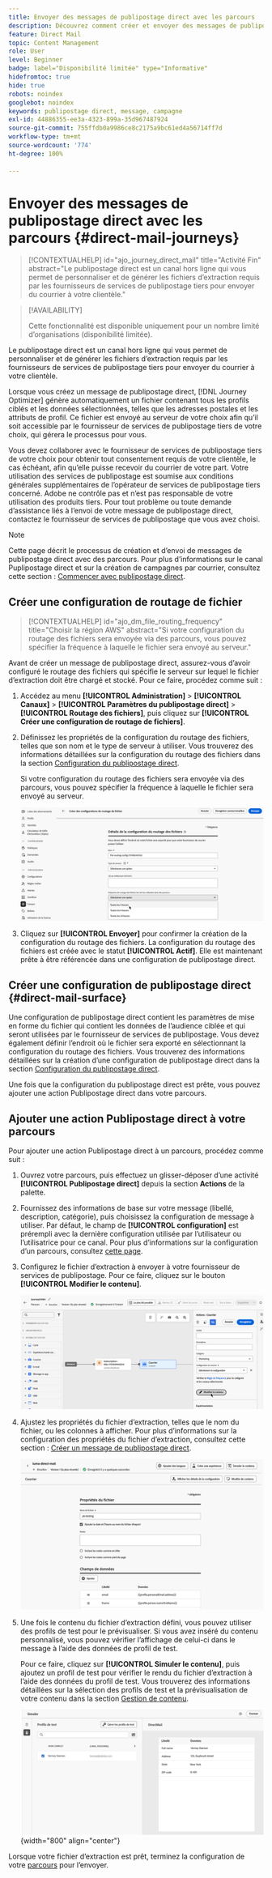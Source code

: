```yaml
---
title: Envoyer des messages de publipostage direct avec les parcours
description: Découvrez comment créer et envoyer des messages de publipostage direct avec les parcours.
feature: Direct Mail
topic: Content Management
role: User
level: Beginner
badge: label="Disponibilité limitée" type="Informative"
hidefromtoc: true
hide: true
robots: noindex
googlebot: noindex
keywords: publipostage direct, message, campagne
exl-id: 44886355-ee3a-4323-899a-35d967487924
source-git-commit: 755ffdb0a9986ce8c2175a9bc61ed4a56714ff7d
workflow-type: tm+mt
source-wordcount: '774'
ht-degree: 100%

---
```


# Envoyer des messages de publipostage direct avec les parcours {#direct-mail-journeys}

>[!CONTEXTUALHELP]
>id="ajo_journey_direct_mail"
>title="Activité Fin"
>abstract="Le publipostage direct est un canal hors ligne qui vous permet de personnaliser et de générer les fichiers d’extraction requis par les fournisseurs de services de publipostage tiers pour envoyer du courrier à votre clientèle."

>[!AVAILABILITY]
>
>Cette fonctionnalité est disponible uniquement pour un nombre limité d’organisations (disponibilité limitée).

Le publipostage direct est un canal hors ligne qui vous permet de personnaliser et de générer les fichiers d’extraction requis par les fournisseurs de services de publipostage tiers pour envoyer du courrier à votre clientèle.

Lorsque vous créez un message de publipostage direct, [!DNL Journey Optimizer] génère automatiquement un fichier contenant tous les profils ciblés et les données sélectionnées, telles que les adresses postales et les attributs de profil. Ce fichier est envoyé au serveur de votre choix afin qu’il soit accessible par le fournisseur de services de publipostage tiers de votre choix, qui gérera le processus pour vous.

Vous devez collaborer avec le fournisseur de services de publipostage tiers de votre choix pour obtenir tout consentement requis de votre clientèle, le cas échéant, afin qu’elle puisse recevoir du courrier de votre part. Votre utilisation des services de publipostage est soumise aux conditions générales supplémentaires de l’opérateur de services de publipostage tiers concerné. Adobe ne contrôle pas et n’est pas responsable de votre utilisation des produits tiers. Pour tout problème ou toute demande d’assistance liés à l’envoi de votre message de publipostage direct, contactez le fournisseur de services de publipostage que vous avez choisi.

>[!NOTE]
>
>Cette page décrit le processus de création et d’envoi de messages de publipostage direct avec des parcours. Pour plus d’informations sur le canal Puplipostage direct et sur la création de campagnes par courrier, consultez cette section : [Commencer avec publipostage direct](../direct-mail/get-started-direct-mail.md).

## Créer une configuration de routage de fichier

>[!CONTEXTUALHELP]
>id="ajo_dm_file_routing_frequency"
>title="Choisir la région AWS"
>abstract="Si votre configuration du routage des fichiers sera envoyée via des parcours, vous pouvez spécifier la fréquence à laquelle le fichier sera envoyé au serveur."

Avant de créer un message de publipostage direct, assurez-vous d’avoir configuré le routage des fichiers qui spécifie le serveur sur lequel le fichier d’extraction doit être chargé et stocké. Pour ce faire, procédez comme suit :

1. Accédez au menu **[!UICONTROL Administration]** > **[!UICONTROL Canaux]** > **[!UICONTROL Paramètres du publipostage direct]** > **[!UICONTROL Routage des fichiers]**, puis cliquez sur **[!UICONTROL Créer une configuration de routage de fichiers]**.

1. Définissez les propriétés de la configuration du routage des fichiers, telles que son nom et le type de serveur à utiliser. Vous trouverez des informations détaillées sur la configuration du routage des fichiers dans la section [Configuration du publipostage direct](../direct-mail/direct-mail-configuration.md#file-routing-configuration).

   Si votre configuration du routage des fichiers sera envoyée via des parcours, vous pouvez spécifier la fréquence à laquelle le fichier sera envoyé au serveur.

   ![](assets/file-routing-journey.png)

1. Cliquez sur **[!UICONTROL Envoyer]** pour confirmer la création de la configuration du routage des fichiers. La configuration du routage des fichiers est créée avec le statut **[!UICONTROL Actif]**. Elle est maintenant prête à être référencée dans une configuration de publipostage direct.

## Créer une configuration de publipostage direct {#direct-mail-surface}

Une configuration de publipostage direct contient les paramètres de mise en forme du fichier qui contient les données de l’audience ciblée et qui seront utilisées par le fournisseur de services de publipostage. Vous devez également définir l’endroit où le fichier sera exporté en sélectionnant la configuration du routage des fichiers. Vous trouverez des informations détaillées sur la création d’une configuration de publipostage direct dans la section [Configuration du publipostage direct](../direct-mail/direct-mail-configuration.md#file-routing-configuration).

Une fois que la configuration du publipostage direct est prête, vous pouvez ajouter une action Publipostage direct dans votre parcours.

## Ajouter une action Publipostage direct à votre parcours

Pour ajouter une action Publipostage direct à un parcours, procédez comme suit :

1. Ouvrez votre parcours, puis effectuez un glisser-déposer d’une activité **[!UICONTROL Publipostage direct]** depuis la section **Actions** de la palette.

1. Fournissez des informations de base sur votre message (libellé, description, catégorie), puis choisissez la configuration de message à utiliser. Par défaut, le champ de **[!UICONTROL configuration]** est prérempli avec la dernière configuration utilisée par l’utilisateur ou l’utilisatrice pour ce canal. Pour plus d’informations sur la configuration d’un parcours, consultez [cette page](../building-journeys/journey-gs.md).

1. Configurez le fichier d’extraction à envoyer à votre fournisseur de services de publipostage. Pour ce faire, cliquez sur le bouton **[!UICONTROL Modifier le contenu]**.

   ![](assets/direct-mail-add-journey.png)

1. Ajustez les propriétés du fichier d’extraction, telles que le nom du fichier, ou les colonnes à afficher. Pour plus d’informations sur la configuration des propriétés du fichier d’extraction, consultez cette section : [Créer un message de publipostage direct](../direct-mail/create-direct-mail.md#extraction-file).

   ![](assets/direct-mail-journey-content.png)

1. Une fois le contenu du fichier d’extraction défini, vous pouvez utiliser des profils de test pour le prévisualiser. Si vous avez inséré du contenu personnalisé, vous pouvez vérifier l’affichage de celui-ci dans le message à l’aide des données de profil de test.

   Pour ce faire, cliquez sur **[!UICONTROL Simuler le contenu]**, puis ajoutez un profil de test pour vérifier le rendu du fichier d’extraction à l’aide des données du profil de test. Vous trouverez des informations détaillées sur la sélection des profils de test et la prévisualisation de votre contenu dans la section [Gestion de contenu](../content-management/preview-test.md).

   ![](assets/direct-mail-simulate.png){width="800" align="center"}

Lorsque votre fichier d’extraction est prêt, terminez la configuration de votre [parcours](../building-journeys/journey-gs.md) pour l’envoyer.
